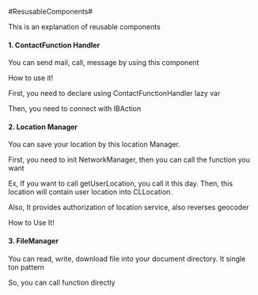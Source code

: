 #ResusableComponents#

This is an explanation of reusable components

<h4>1. ContactFunction Handler </h4>

You can send mail, call, message by using this component

How to use it!

First, you need to declare using ContactFunctionHandler lazy var

Then, you need to connect with IBAction


<h4>2. Location Manager </h4>

You can save your location by this location Manager.

First, you need to init NetworkManager, then you can call the function you want

Ex, If you want to call getUserLocation, you call it this day. Then, this location will contain user location into CLLocation.

Also, It provides authorization of location service, also reverses geocoder

How to Use It!


<h4>3. FileManager </h4>

You can read, write, download file into your document directory. It single ton pattern


So, you can call function directly
